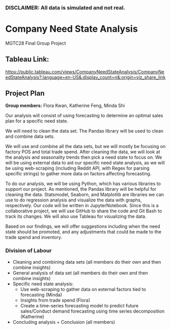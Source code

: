 ### DISCLAIMER: All data is **simulated** and **not real**.

# Company Need State Analysis
MGTC28 Final Group Project

## Tableau Link:
https://public.tableau.com/views/CompanyNeedStateAnalysis/CompanyNeedStateAnalysis?:language=en-US&:display_count=n&:origin=viz_share_link

## Project Plan
**Group members:** Flora Kwan, Katherine Feng, Minda Shi

Our analysis will consist of using forecasting to determine an optimal sales plan for a specific need state.

We will need to clean the data set. The Pandas library will be used to clean and combine data sets. 

We will use and combine all the data sets, but we will mostly be focusing on factory POS and total trade spend. After cleaning the data, we will look at the analysis and seasonality trends then pick a need state to focus on. We will be using external data to aid our specific need state analysis, as we will be using web-scraping (including Reddit API, with Regex for parsing specific strings) to gather more data on factors affecting forecasting.

To do our analysis, we will be using Python, which has various libraries to support our project. As mentioned, the Pandas library will be helpful for cleaning the data. Statsmodel, Seaborn, and Matplotlib are libraries we can use to do regression analysis and visualize the data with graphs, respectively. Our code will be written in JupyterNotebook. Since this is a collaborative project, we will use GitHub to share the code and Git Bash to track its changes. We will also use Tableau for visualizing the data. 

Based on our findings, we will offer suggestions including when the need state should be promoted, and any adjustments that could be made to the trade spend and inventory.

### Division of Labour
* Cleaning and combining data sets (all members do their own and then combine insights)
* General analysis of data set (all members do their own and then combine insights)
* Specific need state analysis:
  - Use web-scraping to gather data on external factors tied to forecasting (Minda)
  - Insights from trade spend (Flora)
  - Create a time-series forecasting model to predict future sales/Conduct demand forecasting using time series decomposition (Katherine)
* Concluding analysis + Conclusion (all members)
